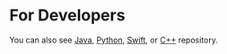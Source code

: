For Developers
============
You can also see [Java](https://github.com/starlangsoftware/Hmm), [Python](https://github.com/starlangsoftware/Hmm-Py), [Swift](https://github.com/starlangsoftware/Hmm-Swfit), or [C++](https://github.com/starlangsoftware/Hmm-CPP) repository.
